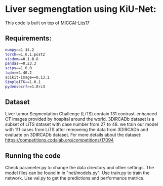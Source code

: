 # Liver segmengtation using KiU-Net:

This code is built on top of [MICCAI-Lits17](https://github.com/assassint2017/MICCAI-LITS2017)

## Requirements:

```bash
numpy==1.14.2
torch==1.0.1.post2
visdom==0.1.8.8
pandas==0.23.3
scipy==1.0.0
tqdm==4.40.2
scikit-image==0.13.1
SimpleITK==1.0.1
pydensecrf==1.0rc3
```

## Dataset

Liver tumor Segmentation Challenge (LiTS) contain 131 contrast-enhanced CT images provided by hospital around the world. 3DIRCADb dataset is a subset of LiTS dataset with case number from 27 to 48. we train our model with 111 cases from LiTS after removeing the data from 3DIRCADb and evaluate on 3DIRCADb dataset. For more details about the dataset: https://competitions.codalab.org/competitions/17094

## Running the code

Check parameter.py to change the data directory and other settings. The model files can be found in in "net/models.py". Use train.py to train the network. Use val.py to get the predictions and performance metrics.
  
